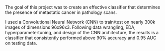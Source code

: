 The goal of this project was to create an effective classifier that determines the presence of metastatic cancer in pathology scans.

I used a Convolutional Neural Network (CNN) to train/test on nearly 300k images of dimensions 96x96x3. Following data wrangling, EDA, hyperparametertuning, and design of the CNN architecture, the results is a classifier that consistently performed above 90% accuracy and 0.95 AUC on testing data.
